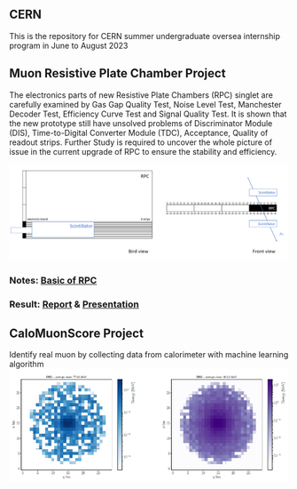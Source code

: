 ## CERN
This is the repository for CERN summer undergraduate oversea internship program in June to August 2023

## Muon Resistive Plate Chamber Project

The electronics parts of new Resistive Plate Chambers (RPC) singlet are carefully examined by Gas Gap Quality Test, Noise Level Test, Manchester Decoder Test, Efficiency Curve Test and Signal Quality Test. It is shown that the new prototype still have unsolved problems of Discriminator Module (DIS), Time-to-Digital Converter Module (TDC), Acceptance, Quality of readout strips. Further Study is required to uncover the whole picture of issue in the current upgrade of RPC to
ensure the stability and efficiency.

![RPC](/Asset/RPC.png)

### Notes: [Basic of RPC](https://shaded-cannon-4d7.notion.site/Learn-Mechanism-of-RPC-Chamber-0ddffe323f1249a1a0503e3d7a692704?pvs=4)
### Result: [Report](https://drive.google.com/file/d/1E1lOC2vQHSkHM3g9OKyn4z3FlnDYIBdC/view?usp=sharing) & [Presentation](https://docs.google.com/presentation/d/1X1SbWKbBZRCKyw_sKsZgDSvqNhlK87zZ/edit?usp=sharing&ouid=110148678779983739038&rtpof=true&sd=true)



## CaloMuonScore Project
Identify real muon by collecting data from calorimeter with machine learning algorithm 
![CaloMuon](/Asset/CaloMuon.png)